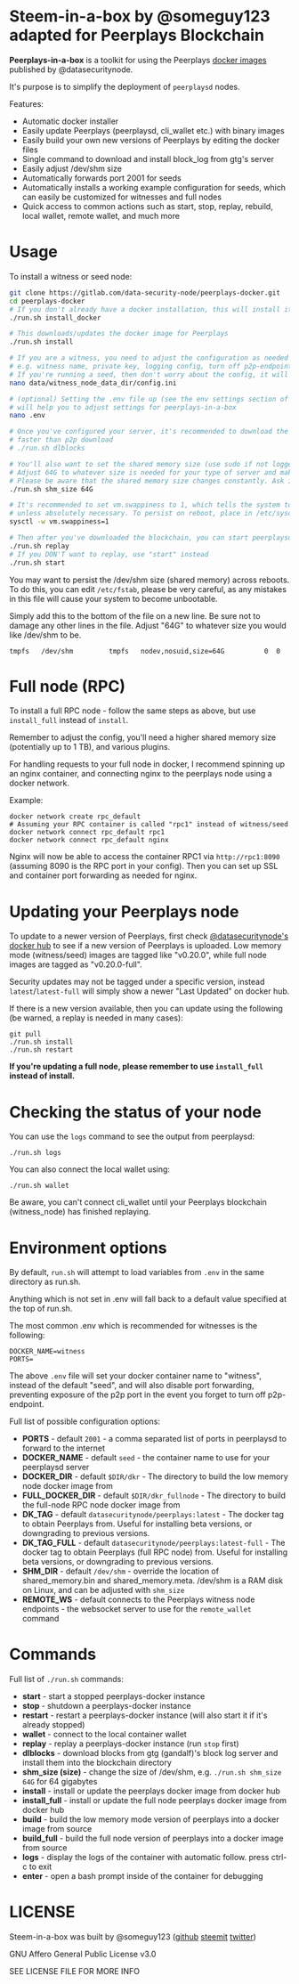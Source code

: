 # Steem-in-a-box by @someguy123 adapted for Peerplays Blockchain

**Peerplays-in-a-box** is a toolkit for using the Peerplays [docker images](https://hub.docker.com/r/datasecuritynode/peerplays/tags/) published by @datasecuritynode.

It's purpose is to simplify the deployment of `peerplaysd` nodes.

Features:

 - Automatic docker installer
 - Easily update Peerplays (peerplaysd, cli_wallet etc.) with binary images
 - Easily build your own new versions of Peerplays by editing the docker files
 - Single command to download and install block_log from gtg's server
 - Easily adjust /dev/shm size
 - Automatically forwards port 2001 for seeds
 - Automatically installs a working example configuration for seeds, which can easily be customized for witnesses and full nodes
 - Quick access to common actions such as start, stop, replay, rebuild, local wallet, remote wallet, and much more
 
 
# Usage

To install a witness or seed node:

```bash
git clone https://gitlab.com/data-security-node/peerplays-docker.git
cd peerplays-docker
# If you don't already have a docker installation, this will install it for you
./run.sh install_docker

# This downloads/updates the docker image for Peerplays
./run.sh install

# If you are a witness, you need to adjust the configuration as needed
# e.g. witness name, private key, logging config, turn off p2p-endpoint etc.
# If you're running a seed, then don't worry about the config, it will just work
nano data/witness_node_data_dir/config.ini

# (optional) Setting the .env file up (see the env settings section of this readme)
# will help you to adjust settings for peerplays-in-a-box
nano .env

# Once you've configured your server, it's recommended to download the block log, as replays can be
# faster than p2p download
# ./run.sh dlblocks

# You'll also want to set the shared memory size (use sudo if not logged in as root). 
# Adjust 64G to whatever size is needed for your type of server and make sure to leave growth room.
# Please be aware that the shared memory size changes constantly. Ask in a witness chatroom if you're unsure.
./run.sh shm_size 64G

# It's recommended to set vm.swappiness to 1, which tells the system to avoid using swap 
# unless absolutely necessary. To persist on reboot, place in /etc/sysctl.conf
sysctl -w vm.swappiness=1

# Then after you've downloaded the blockchain, you can start peerplaysd in replay mode
./run.sh replay
# If you DON'T want to replay, use "start" instead
./run.sh start
```

You may want to persist the /dev/shm size (shared memory) across reboots. To do this, you can edit `/etc/fstab`, please be very careful, as any mistakes in this file will cause your system to become unbootable.

Simply add this to the bottom of the file on a new line. Be sure not to damage any other lines in the file. Adjust "64G" to whatever size you would like /dev/shm to be.

```
tmpfs   /dev/shm         tmpfs   nodev,nosuid,size=64G          0  0
```

# Full node (RPC)

To install a full RPC node - follow the same steps as above, but use `install_full` instead of `install`.

Remember to adjust the config, you'll need a higher shared memory size (potentially up to 1 TB), and various plugins.

For handling requests to your full node in docker, I recommend spinning up an nginx container, and connecting nginx to the peerplays node using a docker network.

Example:

```
docker network create rpc_default
# Assuming your RPC container is called "rpc1" instead of witness/seed
docker network connect rpc_default rpc1
docker network connect rpc_default nginx
```

Nginx will now be able to access the container RPC1 via `http://rpc1:8090` (assuming 8090 is the RPC port in your config). Then you can set up SSL and container port forwarding as needed for nginx.

# Updating your Peerplays node

To update to a newer version of Peerplays, first check [@datasecuritynode's docker hub](https://hub.docker.com/r/datasecuritynode/peerplays/tags/) to see if a new version of Peerplays is uploaded. Low memory mode (witness/seed) images are tagged like "v0.20.0", while full node images are tagged as "v0.20.0-full". 

Security updates may not be tagged under a specific version, instead `latest`/`latest-full` will simply show a newer "Last Updated" on docker hub.

If there is a new version available, then you can update using the following (be warned, a replay is needed in many cases):

```
git pull
./run.sh install
./run.sh restart
```

**If you're updating a full node, please remember to use `install_full` instead of install.**

# Checking the status of your node

You can use the `logs` command to see the output from peerplaysd:

```
./run.sh logs
```

You can also connect the local wallet using:

```
./run.sh wallet
```

Be aware, you can't connect cli_wallet until your Peerplays blockchain (witness_node) has finished replaying.

# Environment options

By default, `run.sh` will attempt to load variables from `.env` in the same directory as run.sh.

Anything which is not set in .env will fall back to a default value specified at the top of run.sh.

The most common .env which is recommended for witnesses is the following:


```
DOCKER_NAME=witness
PORTS=
```

The above `.env` file will set your docker container name to "witness", instead of the default "seed", and will also disable port forwarding, preventing exposure of the p2p port in the event you forget to turn off p2p-endpoint.

Full list of possible configuration options:

 - **PORTS** - default `2001` - a comma separated list of ports in peerplaysd to forward to the internet
 - **DOCKER_NAME** - default `seed` - the container name to use for your peerplaysd server
 - **DOCKER_DIR** - default `$DIR/dkr` - The directory to build the low memory node docker image from
 - **FULL_DOCKER_DIR** - default `$DIR/dkr_fullnode` - The directory to build the full-node RPC node docker image from
 - **DK_TAG** - default `datasecuritynode/peerplays:latest` - The docker tag to obtain Peerplays from. Useful for installing beta versions, or downgrading to previous versions.
 - **DK_TAG_FULL** - default `datasecuritynode/peerplays:latest-full` - The docker tag to obtain Peerplays (full RPC node)  from. Useful for installing beta versions, or downgrading to previous versions.
 - **SHM_DIR** - default `/dev/shm` - override the location of shared_memory.bin and shared_memory.meta. /dev/shm is a RAM disk on Linux, and can be adjusted with `shm_size`
 - **REMOTE_WS** - default connects to the Peerplays witness node endpoints - the websocket server to use for the `remote_wallet` command

# Commands

Full list of `./run.sh` commands:

 - **start** - start a stopped peerplays-docker instance
 - **stop** - shutdown a peerplays-docker instance
 - **restart** - restart a peerplays-docker instance (will also start it if it's already stopped)
 - **wallet** - connect to the local container wallet
 - **replay** - replay a peerplays-docker instance (run `stop` first) 
 - **dlblocks** - download blocks from gtg (gandalf)'s block log server and install them into the blockchain directory
 - **shm_size (size)** - change the size of /dev/shm, e.g. `./run.sh shm_size 64G` for 64 gigabytes
 - **install** - install or update the peerplays docker image from docker hub
 - **install_full** - install or update the full node peerplays docker image from docker hub
 - **build** - build the low memory mode version of peerplays into a docker image from source
 - **build_full** - build the full node version of peerplays into a docker image from source
 - **logs** - display the logs of the container with automatic follow. press ctrl-c to exit
 - **enter** - open a bash prompt inside of the container for debugging

# LICENSE

Steem-in-a-box was built by @someguy123 ([github](https://github.com/someguy123) [steemit](https://steemit.com/@someguy123) [twitter](https://twitter.com/@compgenius999))

GNU Affero General Public License v3.0

SEE LICENSE FILE FOR MORE INFO
